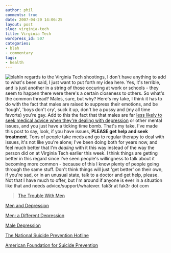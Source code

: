 ```yaml
---
author: phil
comments: true
date: 2007-04-20 14:06:25
layout: post
slug: virginia-tech
title: Virginia Tech
wordpress_id: 507
categories:
- blah
- commentary
tags:
- health
---
```


![blah](http://fak3r.com/wp-content/uploads/2007/04/untitled.gif)In regards to the Virginia Tech shootings, I don't have anything to add to what's been said, I just want to put forth my idea here. Yes, it's terrible, and is just another in a string of those occuring at work or schools - they seem to happen there were there's a certain closeness to others. So what's the common thread? Males, sure, but why? Here's my take, I think it has to do with the fact that males are raised to suppress their emotions, and be 'tough', 'boys don't cry', suck it up, don't be a pussy and (my all time favorte) you're gay. Add to this the fact that that males are far [less likely to seek medical advice when they're dealing with depression](http://health.yahoo.com/topic/depression/living/article/pt/Psychology_Today_articles_pto-20030101-000002) or other mental issues, and you just have a ticking time bomb. That's my take, I've made this post to say, look, if you have issues, **PLEASE get help and seek treatment**. Tons of people take meds and go to regular therapy to deal with issues, it's not like you're alone; I've been doing both for years now, and feel much better that I'm *dealing* with it this way instead of the way the person did on at Virginia Tech earlier this week. I think things are getting better in this regard since I've seen people's willingness to talk about it becoming more common - because of this I know plenty of people going through the same stuff. Don't think things will just 'get better' on their own, if you're sad, or in an unusual state, talk to a doctor and get help, please. Not that I have much to offer, but I'm around if anyone is ever in a situation like that and needs advice/support/whatever. fak3r at fak3r dot com


> [The Trouble With Men](http://menanddepression.nimh.nih.gov/infopagef41b.html?id=10)

[Men and Depression](http://menanddepression.nimh.nih.gov/infopagef41b.html?id=10)

[Men: a Different Depression](http://www.psychologymatters.org/mendepress.html)

[Male Depression](http://www.maledepression.com/index.php)

[The National Suicide Prevention Hotline](http://www.afsp.org/)

[American Foundation for Suicide Prevention ](http://www.afsp.org/)
